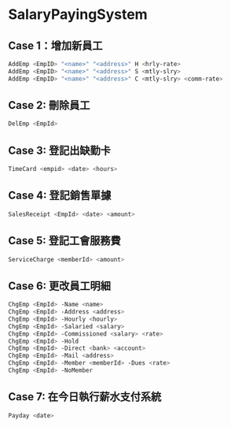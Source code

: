 # SalaryPayingSystem
## Case 1：增加新員工
``` bash
AddEmp <EmpID> "<name>" "<address>" H <hrly-rate>
AddEmp <EmpID> "<name>" "<address>" S <mtly-slry>
AddEmp <EmpID> "<name>" "<address>" C <mtly-slry> <comm-rate>
```

## Case 2: 刪除員工
``` bash
DelEmp <EmpId>
```

## Case 3: 登記出缺勤卡
``` bash
TimeCard <empid> <date> <hours>
```

## Case 4: 登記銷售單據
``` bash
SalesReceipt <EmpId> <date> <amount>
```

## Case 5: 登記工會服務費
``` bash
ServiceCharge <memberId> <amount>
```

## Case 6: 更改員工明細
```  bash
ChgEmp <EmpId> -Name <name>
ChgEmp <EmpId> -Address <address>
ChgEmp <EmpId> -Hourly <hourly>
ChgEmp <EmpId> -Salaried <salary>
ChgEmp <EmpId> -Commissioned <salary> <rate>
ChgEmp <EmpId> -Hold
ChgEmp <EmpId> -Direct <bank> <account>
ChgEmp <EmpId> -Mail <address>
ChgEmp <EmpId> -Member <memberId> -Dues <rate>
ChgEmp <EmpId> -NoMember
```

## Case 7: 在今日執行薪水支付系統
``` bash
Payday <date>
```